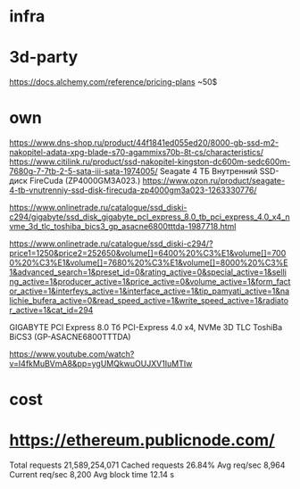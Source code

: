 # infra
# 3d-party
https://docs.alchemy.com/reference/pricing-plans
~50$
# own
https://www.dns-shop.ru/product/44f1841ed055ed20/8000-gb-ssd-m2-nakopitel-adata-xpg-blade-s70-agammixs70b-8t-cs/characteristics/
https://www.citilink.ru/product/ssd-nakopitel-kingston-dc600m-sedc600m-7680g-7-7tb-2-5-sata-iii-sata-1974005/
Seagate 4 ТБ Внутренний SSD-диск FireCuda (ZP4000GM3A023.)
https://www.ozon.ru/product/seagate-4-tb-vnutrenniy-ssd-disk-firecuda-zp4000gm3a023-1263330776/

https://www.onlinetrade.ru/catalogue/ssd_diski-c294/gigabyte/ssd_disk_gigabyte_pcl_express_8.0_tb_pci_express_4.0_x4_nvme_3d_tlc_toshiba_bics3_gp_asacne6800tttda-1987718.html

https://www.onlinetrade.ru/catalogue/ssd_diski-c294/?price1=1250&price2=252650&volume[]=6400%20%C3%E1&volume[]=7000%20%C3%E1&volume[]=7680%20%C3%E1&volume[]=8000%20%C3%E1&advanced_search=1&preset_id=0&rating_active=0&special_active=1&selling_active=1&producer_active=1&price_active=0&volume_active=1&form_factor_active=1&interfeys_active=1&interface_active=1&tip_pamyati_active=1&nalichie_bufera_active=0&read_speed_active=1&write_speed_active=1&radiator_active=1&cat_id=294

GIGABYTE PCl Express 8.0 Тб PCI-Express 4.0 x4, NVMe 3D TLC ToshiBa BiCS3 (GP-ASACNE6800TTTDA)

https://www.youtube.com/watch?v=I4fkMuBVmA8&pp=ygUMQkwuOUJXV1IuMTIw

# cost
# https://ethereum.publicnode.com/
Total requests
21,589,254,071
Cached requests
26.84%
Avg req/sec
8,964
Current req/sec
8,200
Avg block time
12.14 s